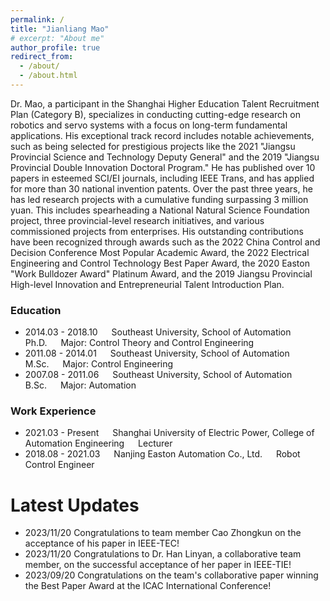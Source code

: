 ```yaml
---
permalink: /
title: "Jianliang Mao"
# excerpt: "About me"
author_profile: true
redirect_from: 
  - /about/
  - /about.html
---
```


Dr. Mao, a participant in the Shanghai Higher Education Talent Recruitment Plan (Category B), specializes in conducting cutting-edge research on robotics and servo systems with a focus on long-term fundamental applications. His exceptional track record includes notable achievements, such as being selected for prestigious projects like the 2021 "Jiangsu Provincial Science and Technology Deputy General" and the 2019 "Jiangsu Provincial Double Innovation Doctoral Program."
He has published over 10 papers in esteemed SCI/EI journals, including IEEE Trans, and has applied for more than 30 national invention patents. Over the past three years, he has led research projects with a cumulative funding surpassing 3 million yuan. This includes spearheading a National Natural Science Foundation project, three provincial-level research initiatives, and various commissioned projects from enterprises. His outstanding contributions have been recognized through awards such as the 2022 China Control and Decision Conference Most Popular Academic Award, the 2022 Electrical Engineering and Control Technology Best Paper Award, the 2020 Easton "Work Bulldozer Award" Platinum Award, and the 2019 Jiangsu Provincial High-level Innovation and Entrepreneurial Talent Introduction Plan.

### Education
- 2014.03 - 2018.10   Southeast University, School of Automation   Ph.D.   Major: Control Theory and Control Engineering
- 2011.08 - 2014.01   Southeast University, School of Automation   M.Sc.   Major: Control Engineering
- 2007.08 - 2011.06   Southeast University, School of Automation   B.Sc.   Major: Automation

### Work Experience
- 2021.03 - Present   Shanghai University of Electric Power, College of Automation Engineering   Lecturer
- 2018.08 - 2021.03   Nanjing Easton Automation Co., Ltd.   Robot Control Engineer

# Latest Updates
- 2023/11/20 Congratulations to team member Cao Zhongkun on the acceptance of his paper in IEEE-TEC!
- 2023/11/20 Congratulations to Dr. Han Linyan, a collaborative team member, on the successful acceptance of her paper in IEEE-TIE!
- 2023/09/20 Congratulations on the team's collaborative paper winning the Best Paper Award at the ICAC International Conference!
